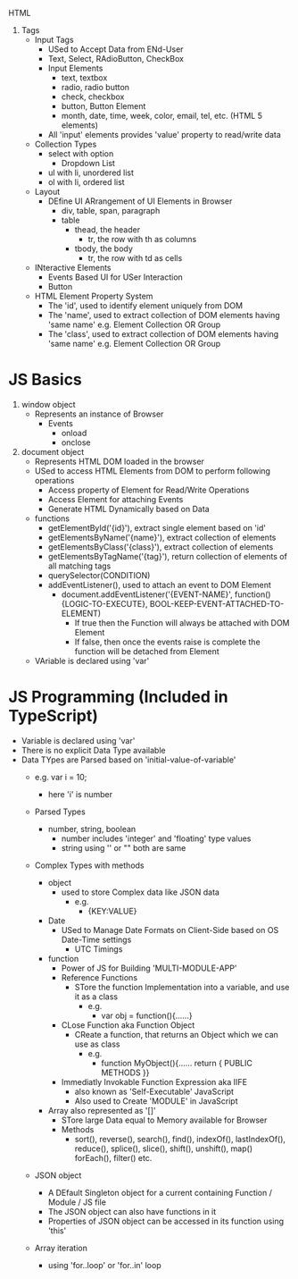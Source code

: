 HTML
1. Tags
    - Input Tags
        - USed to Accept Data from ENd-User
        - Text, Select, RAdioButton, CheckBox
        - Input Elements
            - text, textbox
            - radio, radio button
            - check, checkbox
            - button, Button Element
            - month, date, time, week, color, email, tel, etc. (HTML 5 elements) 
        - All 'input' elements provides 'value' property to read/write data     
    - Collection Types
        - select with option
            - Dropdown List
        - ul with li, unordered list
        - ol with li, ordered list            
    - Layout
        - DEfine UI ARrangement of UI Elements in Browser
            - div, table, span, paragraph
            - table
                - thead, the header
                    - tr, the row with th as columns
                - tbody, the body
                    - tr, the row with td as cells
    - INteractive Elements
        - Events Based UI for USer Interaction
         - Button
    - HTML Element Property System
        - The 'id', used to identify element uniquely from DOM
        - The 'name', used to extract collection of DOM elements having 'same name' e.g. Element Collection OR Group
        - The 'class', used to extract collection of DOM elements having 'same name' e.g. Element Collection OR Group 

# JS Basics
1. window object
    - Represents an instance of Browser
        - Events
            - onload
            - onclose
2. document object
    - Represents HTML DOM loaded in the browser
    - USed to access HTML Elements from DOM to perform following operations
        - Access property of Element for Read/Write Operations
        - Access Element for attaching Events
        - Generate HTML Dynamically based on Data 
    - functions
        - getElementById('{id}'), extract single element based on 'id'
        - getElementsByName('{name}'), extract collection of elements
        - getElementsByClass('{class}'), extract collection of elements   
        - getElementsByTagName('{tag}'), return collection of elements of all matching tags
        - querySelector(CONDITION)
        - addEventListener(), used to attach an event to DOM Element
            - document.addEventListener('{EVENT-NAME}', function(){LOGIC-TO-EXECUTE}, BOOL-KEEP-EVENT-ATTACHED-TO-ELEMENT)
                - If true then the Function will always be attached with DOM Element
                - If false, then once the events raise is complete the function will be detached from Element         
    - VAriable is declared using 'var'              

# JS Programming (Included in TypeScript)
- Variable is declared using 'var'
- There is no explicit Data Type available
- Data TYpes are Parsed based on 'initial-value-of-variable'
    - e.g. var i = 10; 
        - here 'i' is number
    - Parsed Types
        - number, string, boolean
            - number includes 'integer' and 'floating' type values
            - string using '' or "" both are same
    - Complex Types with methods
        - object
            -  used to store Complex data like JSON data
                - e.g.
                    - {KEY:VALUE}
        - Date
            - USed to Manage Date Formats on Client-Side based on OS Date-Time settings
                - UTC Timings
        - function
            - Power of JS for Building 'MULTI-MODULE-APP'
            - Reference Functions
                - STore the function Implementation into a variable, and use it as a class 
                    - e.g.
                        - var obj = function(){......}
            - CLose Function aka Function Object
                - CReate a function, that returns an Object which we can use as class
                    - e.g.
                        - function MyObject(){...... return { PUBLIC METHODS }}
            - Immediatly Invokable Function Expression aka IIFE 
                - also known as 'Self-Executable' JavaScript
                - Also used to Create 'MODULE' in JavaScript            
        - Array also represented as '[]'         
            - STore large Data equal to Memory available for Browser
            - Methods
                - sort(), reverse(), search(), find(), indexOf(), lastIndexOf(), reduce(), splice(), slice(), shift(), unshift(), map() forEach(), filter() etc.

    - JSON object
        - A DEfault Singleton object for a current containing Function / Module / JS file
        - The JSON object can also have functions in it
        - Properties of JSON object can be accessed in its function using  'this'            
    - Array iteration
        - using 'for..loop' or 'for..in' loop